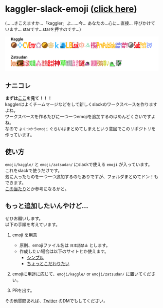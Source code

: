 # kaggler-slack-emoji ([click here](https://fkubota.github.io/kaggler-slack-emoji/))
(……きこえますか…「kaggler」よ……今… あなたの…心に…直接… 呼びかけています… starです…starを押すのです…)

<img src='./public/samune.png' width='800'>


## ナニコレ
**まずは[ここ](https://fkubota.github.io/kaggler-slack-emoji/)を見て！！！**  
kagglerはよくチームマージなどをして新しくslackのワークスペースを作りますよね。  
ワークスペースを作るたびに一つ一つemojiを追加するのはめんどくさいですよね。  
なので `よくつかうemoji` ぐらいはまとめてしまえという意図でこのリポジトリを作っています。  

## 使い方
`emoji/kaggle/` と `emoji/zatsudan/` にslackで使える `emoji` が入っています。  
これをslackで使うだけです。  
気に入ったものを一つ一つ追加するのもありですが、フォルダまとめてドン！もできます。  
[この当たり](https://qiita.com/mash76/items/88f396988278806db816)とか参考になるかと。

## もっと追加したいんやけど...
ぜひお願いします。  
以下の手順を考えています。  

1. emoji を用意
	- 原則、emojiファイル名は `日本語禁止` とします。
	- 作成したい場合は以下のサイトとか使えます。
		- [シンプル](https://emoji-gen.ninja/)
		- [ちょっとこだわりたい](https://emoji-gen.ninja/)

2. emojiに用途に応じて、`emoji/kaggle/` or `emoji/zatsudan/` に置いてください。

3. PRを出す。


その他質問あれば、[Twitter](https://twitter.com/fkubota_) のDMでもしてください。

